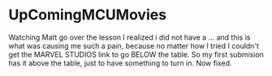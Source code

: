 # UpComingMCUMovies
Watching Matt go over the lesson I realized i did not have a </table> ... and this is what was causing me such a pain, because no matter how I tried I couldn't get the MARVEL STUDIOS link to go BELOW the table. So my first submision has it above the table, just to have something to turn in. Now fixed.
